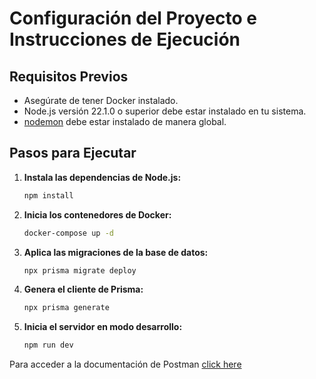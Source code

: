 # Configuración del Proyecto e Instrucciones de Ejecución

## Requisitos Previos

- Asegúrate de tener Docker instalado.
- Node.js versión 22.1.0 o superior debe estar instalado en tu sistema.
- [nodemon](https://www.npmjs.com/package/nodemon) debe estar instalado de manera global.

## Pasos para Ejecutar

1. **Instala las dependencias de Node.js:**

   ```bash
   npm install
   ```

2. **Inicia los contenedores de Docker:**

   ```bash
   docker-compose up -d
   ```

3. **Aplica las migraciones de la base de datos:**

   ```bash
   npx prisma migrate deploy
   ```

4. **Genera el cliente de Prisma:**

   ```bash
   npx prisma generate
   ```

5. **Inicia el servidor en modo desarrollo:**

   ```bash
   npm run dev
   ```
   
Para acceder a la documentación de Postman [click here](https://documenter.getpostman.com/view/19546457/2sAXjRW9u1)
